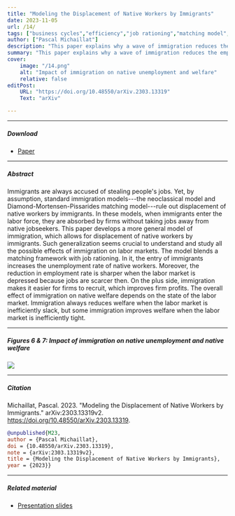 ```yaml
---
title: "Modeling the Displacement of Native Workers by Immigrants" 
date: 2023-11-05
url: /14/
tags: ["business cycles","efficiency","job rationing","matching model","state dependence","unemployment","wage rigidity"]
author: ["Pascal Michaillat"]
description: "This paper explains why a wave of immigration reduces the employment rate of native workers, and why this reduction is larger in bad times." 
summary: "This paper explains why a wave of immigration reduces the employment rate of native workers, and why this reduction is larger in bad times. Yet, immigration improves native welfare when the labor market is inefficiently tight, because it helps firms to recruit."
cover:
    image: "/14.png"
    alt: "Impact of immigration on native unemployment and welfare"
    relative: false
editPost:
    URL: "https://doi.org/10.48550/arXiv.2303.13319"
    Text: "arXiv"

---
```


---

##### Download

- [Paper](/14.pdf)

---

##### Abstract

Immigrants are always accused of stealing people's jobs. Yet, by assumption, standard immigration models---the neoclassical model and Diamond-Mortensen-Pissarides matching model---rule out displacement of native workers by immigrants. In these models, when immigrants enter the labor force, they are absorbed by firms without taking jobs away from native jobseekers. This paper develops a more general model of immigration, which allows for displacement of native workers by immigrants. Such generalization seems crucial to understand and study all the possible effects of immigration on labor markets. The model blends a matching framework with job rationing. In it, the entry of immigrants increases the unemployment rate of native workers. Moreover, the reduction in employment rate is sharper when the labor market is depressed because jobs are scarcer then. On the plus side, immigration makes it easier for firms to recruit, which improves firm profits. The overall effect of immigration on native welfare depends on the state of the labor market. Immigration always reduces welfare when the labor market is inefficiently slack, but some immigration improves welfare when the labor market is inefficiently tight.

---

##### Figures 6 & 7:  Impact of immigration on native unemployment and native welfare

![](/14.png)

---

##### Citation

Michaillat, Pascal. 2023. "Modeling the Displacement of Native Workers by Immigrants." arXiv:2303.13319v2. https://doi.org/10.48550/arXiv.2303.13319.


```BibTeX
@unpublished{M23,
author = {Pascal Michaillat},
doi = {10.48550/arXiv.2303.13319},
note = {arXiv:2303.13319v2},
title = {Modeling the Displacement of Native Workers by Immigrants},
year = {2023}}
```

---

##### Related material

+ [Presentation slides](/14p.pdf)

